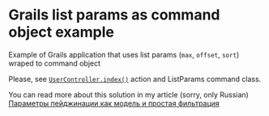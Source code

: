 # Grails list params as command object example

Example of Grails application that uses list params (`max`, `offset`, `sort`) wraped to command object

Please, see [`UserController.index()`](/grails-app/controllers/name/stokito/listParamsExample/UserController.groovy) action and ListParams command class. 

You can read more about this solution in my article (sorry, only Russian) [Параметры пейджинации как модель и простая фильтрация](http://stokito.wordpress.com/2013/09/28/grails-%D0%BF%D0%B0%D1%80%D0%B0%D0%BC%D0%B5%D1%82%D1%80%D1%8B-%D0%BF%D0%B5%D0%B9%D0%B4%D0%B6%D0%B8%D0%BD%D0%B0%D1%86%D0%B8%D0%B8-%D0%BA%D0%B0%D0%BA-%D0%BC%D0%BE%D0%B4%D0%B5%D0%BB%D1%8C-%D0%B8-%D0%BF/)
